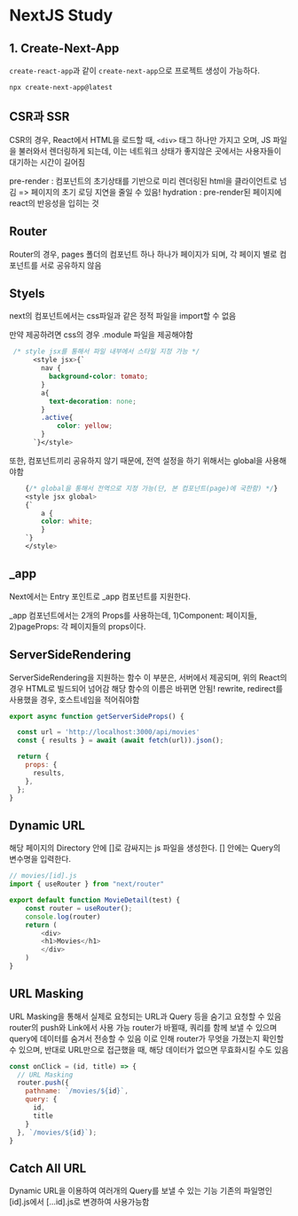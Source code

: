 # NextJS Study

## 1. Create-Next-App

`create-react-app`과 같이 `create-next-app`으로 프로젝트 생성이 가능하다.

```shell
npx create-next-app@latest
```

## CSR과 SSR

CSR의 경우, React에서 HTML을 로드할 때, `<div>` 태그 하나만 가지고 오며, JS 파일을 불러와서 렌더링하게 되는데, 이는 네트워크 상태가 좋지않은 곳에서는 사용자들이 대기하는 시간이 길어짐


pre-render : 컴포넌트의 초기상태를 기반으로 미리 렌더링된 html을 클라이언트로 넘김 => 페이지의 초기 로딩 지연을 줄일 수 있음!
hydration : pre-render된 페이지에 react의 반응성을 입히는 것

## Router
Router의 경우, pages 폴더의 컴포넌트 하나 하나가 페이지가 되며, 각 페이지 별로 컴포넌트를 서로 공유하지 않음

## Styels
next의 컴포넌트에서는 css파일과 같은 정적 파일을 import할 수 없음

만약 제공하려면 css의 경우 .module 파일을 제공해야함

```css
 /* style jsx를 통해서 파일 내부에서 스타일 지정 가능 */
      <style jsx>{`
        nav {
          background-color: tomato;
        }
        a{
          text-decoration: none;
        }
        .active{
            color: yellow;
        }
      `}</style>
```
또한, 컴포넌트끼리 공유하지 않기 때문에, 전역 설정을 하기 위해서는 global을 사용해야함

```css
    {/* global을 통해서 전역으로 지정 가능(단, 본 컴포넌트(page)에 국한함) */}
    <style jsx global>
    {`
        a {
        color: white;
        }
    `}
    </style>
```

## _app
Next에서는 Entry 포인트로 _app 컴포넌트를 지원한다.

_app 컴포넌트에서는 2개의 Props를 사용하는데, 1)Component: 페이지들, 2)pageProps: 각 페이지들의 props이다.

## ServerSideRendering
ServerSideRendering을 지원하는 함수
이 부분은, 서버에서 제공되며, 위의 React의 경우 HTML로 빌드되어 넘어감
해당 함수의 이름은 바뀌면 안됨!
rewrite, redirect를 사용했을 경우, 호스트네임을 적어줘야함
```javascript
export async function getServerSideProps() {

  const url = 'http://localhost:3000/api/movies'
  const { results } = await (await fetch(url)).json();

  return {
    props: {
      results,
    },
  };
}
```

## Dynamic URL
해당 페이지의 Directory 안에 []로 감싸지는 js 파일을 생성한다.
[] 안에는 Query의 변수명을 입력한다.

```javascript
// movies/[id].js
import { useRouter } from "next/router"

export default function MovieDetail(test) {
    const router = useRouter();
    console.log(router)
    return (
        <div>
        <h1>Movies</h1>
        </div>
    )
}
```


## URL Masking
URL Masking을 통해서 실제로 요청되는 URL과 Query 등을 숨기고 요청할 수 있음
router의 push와 Link에서 사용 가능
router가 바뀔때, 쿼리를 함께 보낼 수 있으며 query에 데이터를 숨겨서 전송할 수 있음
이로 인해 router가 무엇을 가졌는지 확인할 수 있으며, 반대로 URL만으로 접근했을 때, 해당 데이터가 없으면 무효화시킬 수도 있음

```javascript
const onClick = (id, title) => {
  // URL Masking
  router.push({
    pathname: `/movies/${id}`,
    query: {
      id,
      title
    }
  }, `/movies/${id}`);
}
```

## Catch All URL
Dynamic URL을 이용하여 여러개의 Query를 보낼 수 있는 기능
기존의 파일명인 [id].js에서 [...id].js로 변경하여 사용가능함
